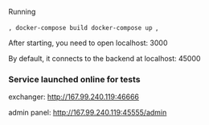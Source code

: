 Running

``,
docker-compose build
docker-compose up
``,

After starting, you need to open localhost: 3000

By default, it connects to the backend at localhost: 45000

### Service launched online for tests

exchanger: http://167.99.240.119:46666

admin panel: http://167.99.240.119:45555/admin
